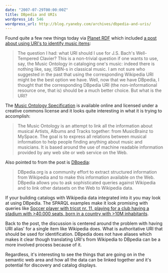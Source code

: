 ```yaml
---
date: "2007-07-29T00:00:00Z"
title: DBpedia and URIs
wordpress_id: 546
wordpress_url: http://blog.ryaneby.com/archives/dbpedia-and-uris/
---
```

Found quite a few new things today via <a href="http://planetrdf.com/">Planet RDF</a> which included <a href="http://ivanherman.wordpress.com/2007/07/29/from-wikipedia-uri-s-to-dbpedia-uri%e2%80%a6/">a post about using URI's to identify music items</a>:

<blockquote>The question I had: what URI should I use for J.S. Bach's Well-Tempered Clavier? This is a non-trivial question if one wants to use, say, the Music Ontology in cataloging one's music: indeed there is nothing like, say, ISBN-s in classical music. I am not sure who suggested in the past that using the corresponding Wikipedia URI might be the best option we have. Well, now that we have DBpedia, I thought that the corresponding DBpedia URI (the non-informational resource one, that is) should be a much better choice. But what is the URI?</blockquote>

The <a href="http://musicontology.com/">Music Ontology Specification</a> is available online and licensed under a creative commons license and it looks quite interesting in what it is trying to accomplish:

<blockquote>The Music Ontology is an attempt to link all the information about musical Artists, Albums and Tracks together: from MusicBrainz to MySpace. The goal is to express all relations between musical information to help people finding anything about music and musicians. It is based around the use of machine readable information provided by any web site or web service on the Web.</blockquote>

Also pointed to from the post is <a href="">DBpedia</a>:

<blockquote>DBpedia.org is a community effort to extract structured information from Wikipedia and to make this information available on the Web. DBpedia allows you to ask sophisticated queries against Wikipedia and to link other datasets on the Web to Wikipedia data.</blockquote>

If your building catalogs with Wikipedia data integrated into it you may look at using DBpedia. The SPARQL examples make it look promising with queries like <a href="http://wikipedia.aksw.org/index.php?qid=1">Soccer player with tricot nr. 11, playing for a club having a stadium with >40.000 seats, born in a country with >10M inhabitants</a>.

Back to the post, the discussion is centered around the problem with having URI alias' for a single item like Wikipedia does. What is authoritative URI that should be used for identification. DBpedia does not have aliases which makes it clear though translating URI's from Wikipedia to DBpedia can be a more involved process because of it.

Regardless, it's interesting to see the things that are going on in the semantic web area and how all the data can be linked together and it's potential for discovery and catalog displays.
